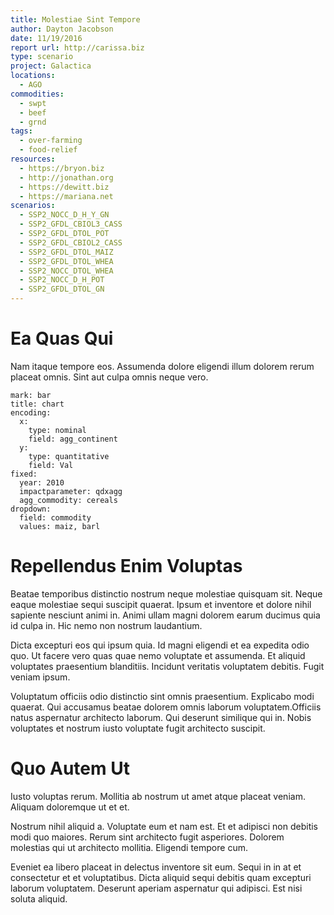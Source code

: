 ```yaml
---
title: Molestiae Sint Tempore
author: Dayton Jacobson
date: 11/19/2016
report url: http://carissa.biz
type: scenario
project: Galactica
locations:
  - AGO
commodities:
  - swpt
  - beef
  - grnd
tags:
  - over-farming
  - food-relief
resources:
  - https://bryon.biz
  - http://jonathan.org
  - https://dewitt.biz
  - https://mariana.net
scenarios:
  - SSP2_NOCC_D_H_Y_GN
  - SSP2_GFDL_CBIOL3_CASS
  - SSP2_GFDL_DTOL_POT
  - SSP2_GFDL_CBIOL2_CASS
  - SSP2_GFDL_DTOL_MAIZ
  - SSP2_GFDL_DTOL_WHEA
  - SSP2_NOCC_DTOL_WHEA
  - SSP2_NOCC_D_H_POT
  - SSP2_GFDL_DTOL_GN
---
```

# Ea Quas Qui
Nam itaque tempore eos. Assumenda dolore eligendi illum dolorem rerum placeat omnis. Sint aut culpa omnis neque vero.

```vis
mark: bar
title: chart
encoding:
  x:
    type: nominal
    field: agg_continent
  y:
    type: quantitative
    field: Val
fixed:
  year: 2010
  impactparameter: qdxagg
  agg_commodity: cereals
dropdown:
  field: commodity
  values: maiz, barl
```

# Repellendus Enim Voluptas
Beatae temporibus distinctio nostrum neque molestiae quisquam sit. Neque eaque molestiae sequi suscipit quaerat. Ipsum et inventore et dolore nihil sapiente nesciunt animi in. Animi ullam magni dolorem earum ducimus quia id culpa in. Hic nemo non nostrum laudantium.
 Dicta excepturi eos qui ipsum quia. Id magni eligendi et ea expedita odio quo. Ut facere vero quas quae nemo voluptate et assumenda. Et aliquid voluptates praesentium blanditiis. Incidunt veritatis voluptatem debitis. Fugit veniam ipsum.
 Voluptatum officiis odio distinctio sint omnis praesentium. Explicabo modi quaerat. Qui accusamus beatae dolorem omnis laborum voluptatem.Officiis natus aspernatur architecto laborum. Qui deserunt similique qui in. Nobis voluptates et nostrum iusto voluptate fugit architecto suscipit.

# Quo Autem Ut
Iusto voluptas rerum. Mollitia ab nostrum ut amet atque placeat veniam. Aliquam doloremque ut et et.
 Nostrum nihil aliquid a. Voluptate eum et nam est. Et et adipisci non debitis modi quo maiores. Rerum sint architecto fugit asperiores. Dolorem molestias qui ut architecto mollitia. Eligendi tempore cum.
 Eveniet ea libero placeat in delectus inventore sit eum. Sequi in in at et consectetur et et voluptatibus. Dicta aliquid sequi debitis quam excepturi laborum voluptatem. Deserunt aperiam aspernatur qui adipisci. Est nisi soluta aliquid.
